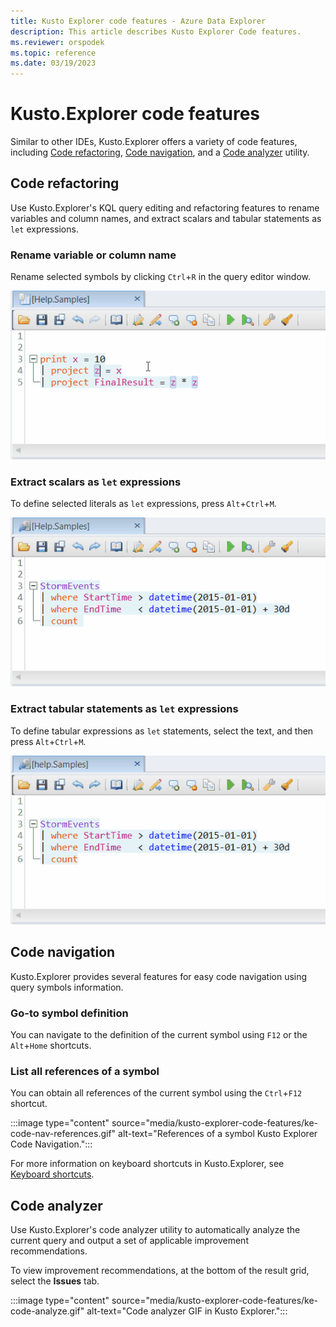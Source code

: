```yaml
---
title: Kusto Explorer code features - Azure Data Explorer
description: This article describes Kusto Explorer Code features.
ms.reviewer: orspodek
ms.topic: reference
ms.date: 03/19/2023
---
```


# Kusto.Explorer code features

Similar to other IDEs, Kusto.Explorer offers a variety of code features, including [Code refactoring](#code-refactoring), [Code navigation](#code-navigation), and a [Code analyzer](#code-analyzer) utility.

## Code refactoring

Use Kusto.Explorer's KQL query editing and refactoring features to rename variables and column names, and extract scalars and tabular statements as `let` expressions.

### Rename variable or column name

Rename selected symbols by clicking `Ctrl`+`R` in the query editor window.

![Animated GIF that shows a variable being renamed in the Query Editor window. Three occurrences are simultaneously replaced with the new name.](./media/kusto-explorer-code-features/ke-refactor-rename.gif "refactor-rename")

### Extract scalars as `let` expressions

To define selected literals as `let` expressions, press `Alt`+`Ctrl`+`M`.

![Animated GIF. The Query Editor pointer starts on a literal expression. A let statement then appears that sets that literal value to a new variable.](./media/kusto-explorer-code-features/ke-extract-as-let-literal.gif "extract-as-let-literal")

### Extract tabular statements as `let` expressions

To define tabular expressions as `let` statements, select the text, and then press `Alt`+`Ctrl`+`M`.

![Animated GIF. A tabular expression is selected in the Query Editor. A let statement then appears that sets that tabular expression to a new variable.](./media/kusto-explorer-code-features/ke-extract-as-let-tabular.gif "extract-as-let-tabular")

## Code navigation

Kusto.Explorer provides several features for easy code navigation using query symbols information.

### Go-to symbol definition

You can navigate to the definition of the current symbol using `F12` or the `Alt`+`Home` shortcuts.

### List all references of a symbol

You can obtain all references of the current symbol using the `Ctrl`+`F12` shortcut.

:::image type="content" source="media/kusto-explorer-code-features/ke-code-nav-references.gif" alt-text="References of a symbol Kusto Explorer Code Navigation.":::

For more information on keyboard shortcuts in Kusto.Explorer, see [Keyboard shortcuts](../tools/kusto-explorer-shortcuts.md).

## Code analyzer

Use Kusto.Explorer's code analyzer utility to automatically analyze the current query and output a set of applicable improvement recommendations.

To view improvement recommendations, at the bottom of the result grid, select the **Issues** tab.

:::image type="content" source="media/kusto-explorer-code-features/ke-code-analyze.gif" alt-text="Code analyzer GIF in Kusto Explorer.":::
